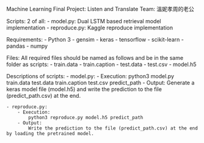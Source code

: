 Machine Learning Final Project: Listen and Translate
Team: 溫妮孝周的老公

Scripts:
    2 of all:
    - model.py: Dual LSTM based retrieval model implementation
    - reproduce.py: Kaggle reproduce implementation

Requirements:
    - Python 3
    - gensim
    - keras
    - tensorflow
    - scikit-learn
    - pandas
    - numpy

Files:
    All required files should be named as follows and be in the same folder as scripts:
	- train.data
    - train.caption
	- test.data
    - test.csv
	- model.h5

Descriptions of scripts:
    - model.py:
        - Execution:
			python3 model.py train.data test.data train.caption test.csv predict_path
		- Output:
			Generate a keras model file (model.h5) and write the prediction to the file (predict_path.csv) at the end.
	
	- reproduce.py:
        - Execution:
			python3 reproduce.py model.h5 predict_path
		- Output:
			Write the prediction to the file (predict_path.csv) at the end by loading the pretrained model.

